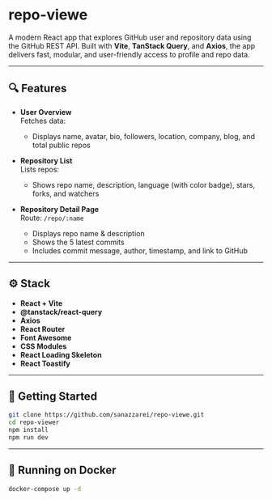 # repo-viewe
A modern React app that explores GitHub user and repository data using the GitHub REST API. Built with **Vite**, **TanStack Query**, and **Axios**, the app delivers fast, modular, and user-friendly access to profile and repo data.

---

## 🔍 Features

- **User Overview**  
  Fetches data:
  - Displays name, avatar, bio, followers, location, company, blog, and total public repos

- **Repository List**  
  Lists repos:
  - Shows repo name, description, language (with color badge), stars, forks, and watchers

- **Repository Detail Page**  
  Route: `/repo/:name`
  - Displays repo name & description
  - Shows the 5 latest commits 
  - Includes commit message, author, timestamp, and link to GitHub

---

## ⚙️ Stack

- **React + Vite**
- **@tanstack/react-query**
- **Axios**
- **React Router**
- **Font Awesome**
- **CSS Modules**
- **React Loading Skeleton**
- **React Toastify**

---

## 🚀 Getting Started

```bash
git clone https://github.com/sanazzarei/repo-viewe.git
cd repo-viewer
npm install
npm run dev


```

---

## 🐳 Running on Docker

```bash
docker-compose up -d
```
